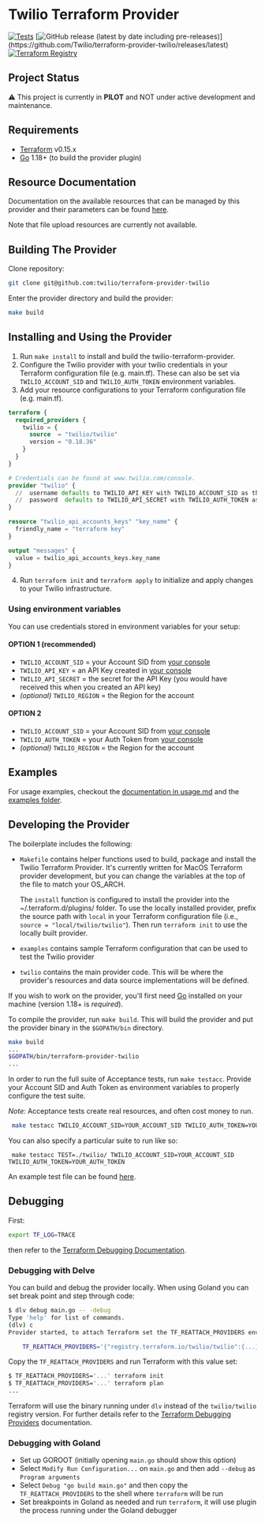 # Twilio Terraform Provider
[![Tests](https://github.com/twilio/terraform-provider-twilio/actions/workflows/test-and-deploy.yml/badge.svg)](https://github.com/twilio/terraform-provider-twilio/actions/workflows/test-and-deploy.yml)
[![GitHub release (latest by date including pre-releases)](https://img.shields.io/github/v/release/twilio/terraform-provider-twilio?)](https://github.com/Twilio/terraform-provider-twilio/releases/latest)
[![Terraform Registry](https://img.shields.io/badge/registry-twilio-green?logo=terraform&style=flat)](https://registry.terraform.io/providers/twilio/twilio/latest)

## Project Status

:warning: This project is currently in **PILOT** and NOT under active development and maintenance.

## Requirements

- [Terraform](https://www.terraform.io/downloads.html) v0.15.x
- [Go](https://golang.org/doc/install) 1.18+ (to build the provider plugin)

## Resource Documentation

Documentation on the available resources that can be managed by this provider and their parameters can be found [here](twilio/resources/README.md).

Note that file upload resources are currently not available.

## Building The Provider

Clone repository:

```sh
git clone git@github.com:twilio/terraform-provider-twilio
```

Enter the provider directory and build the provider:

```sh
make build
```

## Installing and Using the Provider

1. Run `make install` to install and build the twilio-terraform-provider.
2. Configure the Twilio provider with your twilio credentials in your Terraform configuration file (e.g. main.tf). These can also be set via `TWILIO_ACCOUNT_SID` and `TWILIO_AUTH_TOKEN` environment variables.
3. Add your resource configurations to your Terraform configuration file (e.g. main.tf).

```terraform
terraform {
  required_providers {
    twilio = {
      source  = "twilio/twilio"
      version = "0.18.36"
    }
  }
}

# Credentials can be found at www.twilio.com/console.
provider "twilio" {
  //  username defaults to TWILIO_API_KEY with TWILIO_ACCOUNT_SID as the fallback env var
  //  password  defaults to TWILIO_API_SECRET with TWILIO_AUTH_TOKEN as the fallback env var
}

resource "twilio_api_accounts_keys" "key_name" {
  friendly_name = "terraform key"
}

output "messages" {
  value = twilio_api_accounts_keys.key_name
}
```

4. Run `terraform init` and `terraform apply` to initialize and apply changes to your Twilio infrastructure.

### Using environment variables

You can use credentials stored in environment variables for your setup:

#### OPTION 1 (recommended)
* `TWILIO_ACCOUNT_SID` = your Account SID from [your console](https://www.twilio.com/console)
* `TWILIO_API_KEY` = an API Key created in [your console](https://twil.io/get-api-key)
* `TWILIO_API_SECRET` = the secret for the API Key (you would have received this when you created an API key)
* _(optional)_ `TWILIO_REGION` = the Region for the account

#### OPTION 2
* `TWILIO_ACCOUNT_SID` = your Account SID from [your console](https://www.twilio.com/console)
* `TWILIO_AUTH_TOKEN` = your Auth Token from [your console](https://www.twilio.com/console)
* _(optional)_ `TWILIO_REGION` = the Region for the account

## Examples

For usage examples, checkout the [documentation in usage.md](usage.md) and the [examples folder](examples).

## Developing the Provider

The boilerplate includes the following:

- `Makefile` contains helper functions used to build, package and install the Twilio Terraform Provider. It's currently written for MacOS Terraform provider development, but you can change the variables at the top of the file to match your OS_ARCH.

  The `install` function is configured to install the provider into the ~/.terraform.d/plugins/ folder. To use the locally installed provider, prefix the source path with `local` in your Terraform configuration file (i.e., `source = "local/twilio/twilio"`). Then run `terraform init` to use the locally built provider.

- `examples` contains sample Terraform configuration that can be used to test the Twilio provider
- `twilio` contains the main provider code. This will be where the provider's resources and data source implementations will be defined.

If you wish to work on the provider, you'll first need [Go](http://www.golang.org) installed on your machine (version 1.18+ is _required_).

To compile the provider, run `make build`. This will build the provider and put the provider binary in the `$GOPATH/bin` directory.

```sh
make build
...
$GOPATH/bin/terraform-provider-twilio
...
```

In order to run the full suite of Acceptance tests, run `make testacc`. Provide your Account SID and Auth Token as environment variables to properly configure the test suite.

_Note:_ Acceptance tests create real resources, and often cost money to run.

```sh
 make testacc TWILIO_ACCOUNT_SID=YOUR_ACCOUNT_SID TWILIO_AUTH_TOKEN=YOUR_AUTH_TOKEN
```

You can also specify a particular suite to run like so:

```shell
 make testacc TEST=./twilio/ TWILIO_ACCOUNT_SID=YOUR_ACCOUNT_SID TWILIO_AUTH_TOKEN=YOUR_AUTH_TOKEN
```

An example test file can be found [here](https://github.com/twilio/terraform-provider-twilio/blob/main/twilio/resources_flex_test.go).

## Debugging

First:

```sh
export TF_LOG=TRACE
```

then refer to the [Terraform Debugging Documentation](https://www.terraform.io/docs/internals/debugging.html).

### Debugging with Delve

You can build and debug the provider locally. When using Goland you can set break point and step through code:

```sh
$ dlv debug main.go -- -debug
Type 'help' for list of commands.
(dlv) c
Provider started, to attach Terraform set the TF_REATTACH_PROVIDERS env var:

	TF_REATTACH_PROVIDERS='{"registry.terraform.io/twilio/twilio":{...}}}'
```

Copy the `TF_REATTACH_PROVIDERS` and run Terraform with this value set:

```sh
$ TF_REATTACH_PROVIDERS='...' terraform init
$ TF_REATTACH_PROVIDERS='...' terraform plan
...
```

Terraform will use the binary running under `dlv` instead of the `twilio/twilio` registry version. For further details
refer to the [Terraform Debugging Providers](https://www.terraform.io/docs/extend/debugging.html) documentation.

### Debugging with Goland

- Set up GOROOT (initially opening `main.go` should show this option)
- Select `Modify Run Configuration...` on `main.go` and then add `--debug` as `Program arguments`
- Select `Debug "go build main.go"` and then copy the `TF_REATTACH_PROVIDERS` to the shell where `terraform` will be run
- Set breakpoints in Goland as needed and run `terraform`, it will use plugin the process running under the Goland debugger
